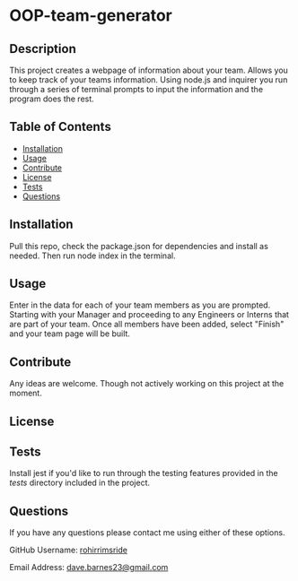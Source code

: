 
  

  # OOP-team-generator

  ## Description
  This project creates a webpage of information about your team.  Allows you to keep track of your teams information.  Using node.js and inquirer you run through a series of terminal prompts to input the information and the program does the rest.

  ## Table of Contents
  - [Installation](#installation)
  - [Usage](#usage)
  - [Contribute](#contribute)
  - [License](#license)
  - [Tests](#tests)
  - [Questions](#questions)

  ## Installation
  Pull this repo, check the package.json for dependencies and install as needed.  Then run node index in the terminal.

  ## Usage
  Enter in the data for each of your team members as you are prompted.  Starting with your Manager and proceeding to any Engineers or Interns that are part of your team.  Once all members have been added, select "Finish" and your team page will be built.

  ## Contribute
  Any ideas are welcome.  Though not actively working on this project at the moment.

  ## License
  

  ## Tests
  Install jest if you'd like to run through the testing features provided in the _tests_ directory included in the project.

  ## Questions
  If you have any questions please contact me using either of these options.

  GitHub Username: [rohirrimsride](https://github.com/rohirrimsride)

  Email Address: dave.barnes23@gmail.com
  